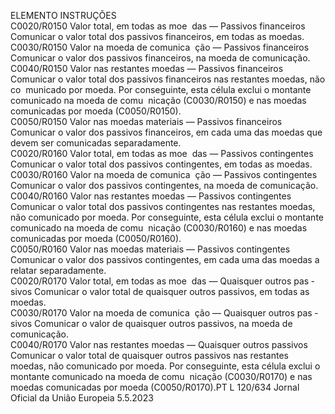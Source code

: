  
ELEMENTO  INSTRUÇÕES  
C0020/R0150  Valor total, em todas as moe ­
das — Passivos financeiros  Comunicar o valor total dos passivos financeiros, em todas as moedas.  
C0030/R0150  Valor na moeda de comunica ­
ção — Passivos financeiros  Comunicar o valor dos passivos financeiros, na moeda de comunicação.  
C0040/R0150  Valor nas restantes moedas — 
Passivos financeiros  Comunicar o valor total dos passivos financeiros nas restantes moedas, não co ­
municado por moeda. 
Por conseguinte, esta célula exclui o montante comunicado na moeda de comu ­
nicação (C0030/R0150) e nas moedas comunicadas por moeda (C0050/R0150).  
C0050/R0150  Valor nas moedas materiais — 
Passivos financeiros  Comunicar o valor dos passivos financeiros, em cada uma das moedas que devem 
ser comunicadas separadamente.  
C0020/R0160  Valor total, em todas as moe ­
das — Passivos contingentes  Comunicar o valor total dos passivos contingentes, em todas as moedas.  
C0030/R0160  Valor na moeda de comunica ­
ção — Passivos contingentes  Comunicar o valor dos passivos contingentes, na moeda de comunicação.  
C0040/R0160  Valor nas restantes moedas — 
Passivos contingentes  Comunicar o valor total dos passivos contingentes nas restantes moedas, não 
comunicado por moeda. 
Por conseguinte, esta célula exclui o montante comunicado na moeda de comu ­
nicação (C0030/R0160) e nas moedas comunicadas por moeda (C0050/R0160).  
C0050/R0160  Valor nas moedas materiais — 
Passivos contingentes  Comunicar o valor dos passivos contingentes, em cada uma das moedas a relatar 
separadamente.  
C0020/R0170  Valor total, em todas as moe ­
das — Quaisquer outros pas ­
sivos  Comunicar o valor total de quaisquer outros passivos, em todas as moedas.  
C0030/R0170  Valor na moeda de comunica ­
ção — Quaisquer outros pas ­
sivos  Comunicar o valor de quaisquer outros passivos, na moeda de comunicação.  
C0040/R0170  Valor nas restantes moedas — 
Quaisquer outros passivos  Comunicar o valor total de quaisquer outros passivos nas restantes moedas, não 
comunicado por moeda. 
Por conseguinte, esta célula exclui o montante comunicado na moeda de comu ­
nicação (C0030/R0170) e nas moedas comunicadas por moeda (C0050/R0170).PT  L 120/634 Jornal Oficial da União Europeia 5.5.2023